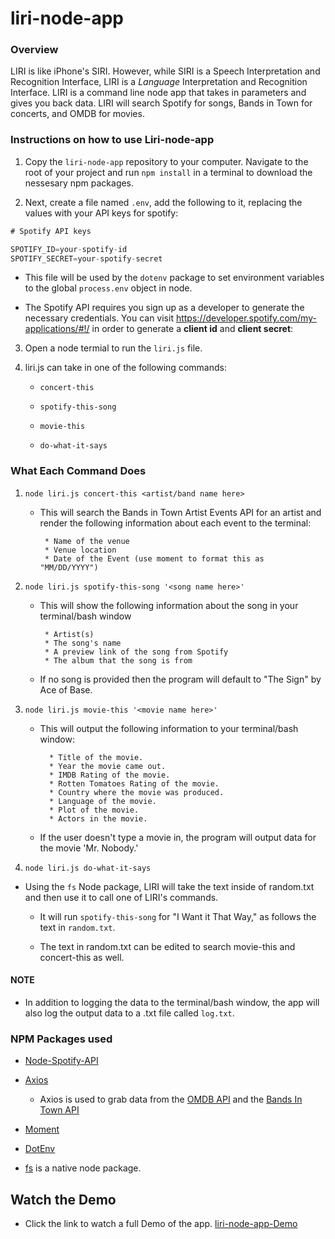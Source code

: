 # liri-node-app

### Overview

LIRI is like iPhone's SIRI. However, while SIRI is a Speech Interpretation and Recognition Interface, LIRI is a _Language_ Interpretation and Recognition Interface. LIRI is a command line node app that takes in parameters and gives you back data.   LIRI will search Spotify for songs, Bands in Town for concerts, and OMDB for movies.

### Instructions on how to use Liri-node-app

1. Copy the `liri-node-app` repository to your computer.  Navigate to the root of your project and run `npm install` in a terminal to download the nessesary npm packages.  

2. Next, create a file named `.env`, add the following to it, replacing the values with your API keys for spotify:

```js
# Spotify API keys

SPOTIFY_ID=your-spotify-id
SPOTIFY_SECRET=your-spotify-secret

```
   * This file will be used by the `dotenv` package to set environment variables to the global `process.env` object in node.
     
   * The Spotify API requires you sign up as a developer to generate the necessary credentials. You can visit                      <https://developer.spotify.com/my-applications/#!/> in order to generate a **client id** and **client secret**:
   
3. Open a node termial to run the `liri.js` file.

4. liri.js can take in one of the following commands:

   * `concert-this`

   * `spotify-this-song`

   * `movie-this`

   * `do-what-it-says`

### What Each Command Does

1. `node liri.js concert-this <artist/band name here>`

   * This will search the Bands in Town Artist Events API for an artist and render the following information about each event to the terminal:

      ```
       * Name of the venue
       * Venue location
       * Date of the Event (use moment to format this as "MM/DD/YYYY")
      ```

2. `node liri.js spotify-this-song '<song name here>'`

   * This will show the following information about the song in your terminal/bash window

      ```
       * Artist(s)
       * The song's name
       * A preview link of the song from Spotify
       * The album that the song is from
     ```

    * If no song is provided then the program will default to "The Sign" by Ace of Base.

3. `node liri.js movie-this '<movie name here>'`

   * This will output the following information to your terminal/bash window:

     ```
       * Title of the movie.
       * Year the movie came out.
       * IMDB Rating of the movie.
       * Rotten Tomatoes Rating of the movie.
       * Country where the movie was produced.
       * Language of the movie.
       * Plot of the movie.
       * Actors in the movie.
     ```

   * If the user doesn't type a movie in, the program will output data for the movie 'Mr. Nobody.'

4. `node liri.js do-what-it-says`

  * Using the `fs` Node package, LIRI will take the text inside of random.txt and then use it to call one of LIRI's commands.

     * It will run `spotify-this-song` for "I Want it That Way," as follows the text in `random.txt`.

     * The text in random.txt can be edited to search movie-this and concert-this as well.
     
 #### NOTE
 * In addition to logging the data to the terminal/bash window, the app will also log the output data to a .txt file called `log.txt`.
     
### NPM Packages used

   * [Node-Spotify-API](https://www.npmjs.com/package/node-spotify-api)

   * [Axios](https://www.npmjs.com/package/axios)

     * Axios is used to grab data from the [OMDB API](http://www.omdbapi.com) and the [Bands In Town API](http://www.artists.bandsintown.com/bandsintown-api)

   * [Moment](https://www.npmjs.com/package/moment)

   * [DotEnv](https://www.npmjs.com/package/dotenv)
   
   * [fs](https://www.npmjs.com/package/file-system) is a native node package.

## Watch the Demo 

* Click the link to watch a full Demo of the app. [liri-node-app-Demo](http://www.google.com)
   
